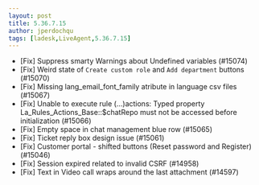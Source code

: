 ```yaml
---
layout: post
title: 5.36.7.15
author: jperdochqu
tags: [ladesk,LiveAgent,5.36.7.15]
---
```


- [Fix] Suppress smarty Warnings about Undefined variables (#15074)
- [Fix] Weird state of `Create custom role` and `Add department` buttons (#15070)
- [Fix] Missing lang_email_font_family atribute in language csv files (#15067)
- [Fix] Unable to execute rule (...)actions: Typed property La_Rules_Actions_Base::$chatRepo must not be accessed before initialization (#15066)
- [Fix] Empty space in chat management blue row (#15065)
- [Fix] Ticket reply box design issue (#15061)
- [Fix] Customer portal - shifted buttons (Reset password and Register) (#15046)
- [Fix] Session expired related to invalid CSRF (#14958)
- [Fix] Text in Video call wraps around the last attachment (#14597)
